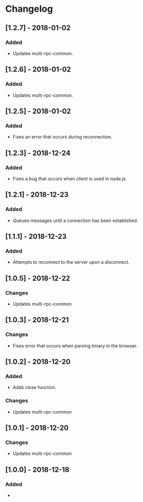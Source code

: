 # Changelog

## [1.2.7] - 2018-01-02
### Added
- Updates multi-rpc-common.

## [1.2.6] - 2018-01-02
### Added
- Updates multi-rpc-common.

## [1.2.5] - 2018-01-02
### Added
- Fixes an error that occurs during reconnection.

## [1.2.3] - 2018-12-24
### Added
- Fixes a bug that occurs when client is used in node.js.

## [1.2.1] - 2018-12-23
### Added
- Queues messages until a connection has been established.

## [1.1.1] - 2018-12-23
### Added
- Attempts to reconnect to the server upon a disconnect.

## [1.0.5] - 2018-12-22
### Changes
- Updates multi-rpc-common

## [1.0.3] - 2018-12-21
### Changes
- Fixes error that occurs when parsing binary in the browser.

## [1.0.2] - 2018-12-20
### Added
- Adds close function.

### Changes
- Updates multi-rpc-common

## [1.0.1] - 2018-12-20
### Changes
- Updates multi-rpc-common

## [1.0.0] - 2018-12-18
### Added
- 